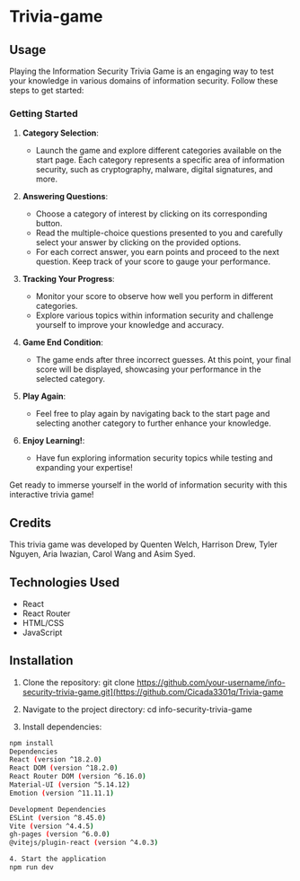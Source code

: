 # Trivia-game
## Usage

Playing the Information Security Trivia Game is an engaging way to test your knowledge in various domains of information security. Follow these steps to get started:

### Getting Started

1. **Category Selection**:
   - Launch the game and explore different categories available on the start page. Each category represents a specific area of information security, such as cryptography, malware, digital signatures, and more.

2. **Answering Questions**:
   - Choose a category of interest by clicking on its corresponding button.
   - Read the multiple-choice questions presented to you and carefully select your answer by clicking on the provided options.
   - For each correct answer, you earn points and proceed to the next question. Keep track of your score to gauge your performance.

3. **Tracking Your Progress**:
   - Monitor your score to observe how well you perform in different categories. 
   - Explore various topics within information security and challenge yourself to improve your knowledge and accuracy.

4. **Game End Condition**:
   - The game ends after three incorrect guesses. At this point, your final score will be displayed, showcasing your performance in the selected category.
   
5. **Play Again**:
   - Feel free to play again by navigating back to the start page and selecting another category to further enhance your knowledge.

6. **Enjoy Learning!**:
   - Have fun exploring information security topics while testing and expanding your expertise!

Get ready to immerse yourself in the world of information security with this interactive trivia game!


## Credits

This trivia game was developed by Quenten Welch, Harrison Drew, Tyler Nguyen, Aria Iwazian, Carol Wang and Asim Syed.


## Technologies Used

- React
- React Router
- HTML/CSS
- JavaScript

## Installation

1. Clone the repository:
git clone https://github.com/your-username/info-security-trivia-game.git](https://github.com/Cicada3301q/Trivia-game

2. Navigate to the project directory:
cd info-security-trivia-game

3. Install dependencies:
```bash
npm install
Dependencies
React (version ^18.2.0)
React DOM (version ^18.2.0)
React Router DOM (version ^6.16.0)
Material-UI (version ^5.14.12)
Emotion (version ^11.11.1)

Development Dependencies
ESLint (version ^8.45.0)
Vite (version ^4.4.5)
gh-pages (version ^6.0.0)
@vitejs/plugin-react (version ^4.0.3)

4. Start the application
npm run dev

